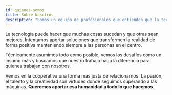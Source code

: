 ```yaml
---
id: quienes-somos
title: Sobre Nosotros
description: "Somos un equipo de profesionales que entienden que la tecnología, bien direccionada, puede hacer que muchas cosas sucedan, y que otras, sean mejores."
---
```


La tecnología puede hacer que muchas cosas sucedan y que otras sean mejores. Intentamos aportar soluciones que transformen la realidad de forma positiva manteniendo siempre a las personas en el centro.
 
Técnicamente asumimos todo como posible, vemos los desafíos como un insumo más y buscamos que nuestro trabajo haga la diferencia para quienes trabajan con nosotros.
 
Vemos en la cooperativa una forma más justa de relacionarnos. La pasión, el talento y la creatividad son virtudes donde seguimos superando a las máquinas. **Queremos aportar esa humanidad a todo lo que hacemos**.
